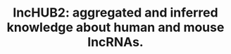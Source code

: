 ---
authors: Marino GB, Wojciechowicz ML, Clarke DJB, Kuleshov MV, Xie Z, Jeon M, Lachmann
  A, Ma'ayan A
carousel: false
dccs:
- LINCS
doi: 10.1093/database/baad009
featured: false
journal: 'Database : the journal of biological databases and curation'
keywords: '["RNA, Long Noncoding", "Animals", "Clustered Regularly Interspaced Short
  Palindromic Repeats", "Knowledge", "Cell Line", "Mice", "Databases, Factual", "Humans"]'
landmark: false
layout: ../../layouts/Publication.astro
pmcid: PMC9985331
pmid: 36869839
title: 'lncHUB2: aggregated and inferred knowledge about human and mouse lncRNAs.'
volume: '2023'
year: 2023

---